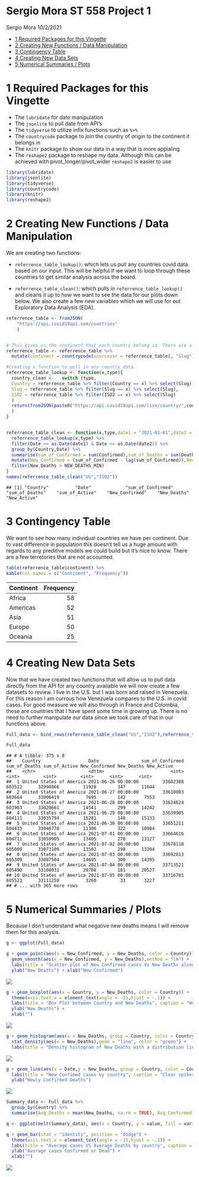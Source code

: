 Sergio Mora ST 558 Project 1
================
Sergio Mora
10/2/2021

  - [1 Required Packages for this
    Vingette](#required-packages-for-this-vingette)
  - [2 Creating New Functions / Data
    Manipulation](#creating-new-functions--data-manipulation)
  - [3 Contingency Table](#contingency-table)
  - [4 Creating New Data Sets](#creating-new-data-sets)
  - [5 Numerical Summaries / Plots](#numerical-summaries--plots)

# 1 Required Packages for this Vingette

  - The `lubridate` for date manipulation
  - The `jsonlite` to pull date from API’s
  - The `tidyverse` to utilize infix functions such as `%>%`
  - The `countrycode` package to join the country of origin to the
    continent it belongs in
  - The `knitr` package to show our data in a way that is more appialing
  - The `reshape2` package to reshape my data. Although this can be
    achieved with pivot\_longer/pivot\_wider `reshape2` is easier to use

<!-- end list -->

``` r
library(lubridate)
library(jsonlite)
library(tidyverse)
library(countrycode)
library(knitr)
library(reshape2)
```

# 2 Creating New Functions / Data Manipulation

We are creating two functions:

  - `referrence_table_lookup()`: which lets us pull any countries covid
    data based on our input. This will be helpful if we want to loop
    through these countries to get similar analysis across the board.

  - `referrence_table_clean()`: which pulls in
    `referrence_table_lookup()` and cleans it up to how we want to see
    the data for our plots down below. We also create a few new
    variables which we will use for out Exploratory Data Analysis (EDA).

<!-- end list -->

``` r
referrence_table <- fromJSON(
    "https://api.covid19api.com/countries"
    )


# This gives us the continent that each country belong in. There are a few exception that this function does not count for, we will not acocunt for these manually since we are not looking at these individually and because my geography skills are awful.
referrence_table <- referrence_table %>% 
  mutate(continent = countrycode(sourcevar = referrence_table[, "Slug"], origin = "country.name", destination = "continent"))

#Creating a function to pull in any country data.
referrence_table_lookup <- function(x,type){
  country_clean <-   switch (type,
  Country = referrence_table %>% filter(Country == x) %>% select(Slug),
  Slug = referrence_table %>% filter(Slug == x) %>% select(Slug),
  ISO2 = referrence_table %>% filter(ISO2 == x) %>% select(Slug)
  )
  return(fromJSON(paste0("https://api.covid19api.com/live/country/",country_clean,"/status/confirmed"))
  )
}


referrence_table_clean <- function(x,type,date1 = "2021-01-01",date2 = "3000-01-01",NEW_DEATHS_MIN = 0,...){
  referrence_table_lookup(x,type) %>% 
  filter(Date >= as.Date(date1) & Date <= as.Date(date2)) %>% 
  group_by(Country,Date) %>% 
  summarise(sum_of_Confirmed = sum(Confirmed),sum_of_Deaths = sum(Deaths),sum_of_Active = sum(Active))  %>% 
  mutate(New_Confirmed = (sum_of_Confirmed - lag(sum_of_Confirmed)),New_Deaths = (sum_of_Deaths - lag(sum_of_Deaths)),New_Active = (sum_of_Active - lag(sum_of_Active)),Date = ymd_hms(Date)) %>%
  filter(New_Deaths > NEW_DEATHS_MIN)
}
names(referrence_table_clean("US","ISO2"))
```

    ## [1] "Country"          "Date"             "sum_of_Confirmed" "sum_of_Deaths"    "sum_of_Active"    "New_Confirmed"    "New_Deaths"       "New_Active"

# 3 Contingency Table

We want to see how many individual countries we have per continent. Due
to vast difference in population this doesn’t tell us a huge amount with
regards to any preditive models we could build but it’s nice to know.
There are a few terretories that are not accounted.

``` r
table(referrence_table$continent) %>% 
kable(col.names = c("Continent", "Frequency"))
```

| Continent | Frequency |
| :-------- | --------: |
| Africa    |        58 |
| Americas  |        52 |
| Asia      |        51 |
| Europe    |        50 |
| Oceania   |        25 |

# 4 Creating New Data Sets

Now that we have created two functions that will allow us to pull data
directly from the API for any country available we will now create a few
datasets to review. I live in the U.S. but I was born and raised in
Venezuela. For this reason I am currous how Venezuela compares to the
U.S. in covid cases. For good measure we will also through in France and
Colombia, these are countries that I have spent some time in growing up.
There is no need to further manipulate our data since we took care of
that in our functions above.

``` r
Full_data <- bind_rows(referrence_table_clean("US","ISO2"),referrence_table_clean("venezuela","Slug"),referrence_table_clean("France","Country"),referrence_table_clean("Colombia","Country"))

Full_data
```

    ## # A tibble: 375 x 8
    ##    Country                  Date                sum_of_Confirmed sum_of_Deaths sum_of_Active New_Confirmed New_Deaths New_Active
    ##    <chr>                    <dttm>                         <int>         <int>         <int>         <int>      <int>      <int>
    ##  1 United States of America 2021-06-26 00:00:00         33602388        603522      32998866         11928        347      11644
    ##  2 United States of America 2021-06-27 00:00:00         33610083        603664      33006419          7695        142       7553
    ##  3 United States of America 2021-06-28 00:00:00         33624624        603963      33020661         14541        299      14242
    ##  4 United States of America 2021-06-29 00:00:00         33639905        604111      33035794         15281        148      15133
    ##  5 United States of America 2021-06-30 00:00:00         33651211        604433      33046778         11306        322      10984
    ##  6 United States of America 2021-07-01 00:00:00         33664616        604711      33059905         13405        278      13127
    ##  7 United States of America 2021-07-02 00:00:00         33678118        605009      33073109         13502        298      13204
    ##  8 United States of America 2021-07-03 00:00:00         33692813        605309      33087504         14695        300      14395
    ##  9 United States of America 2021-07-04 00:00:00         33713521        605490      33108031         20708        181      20527
    ## 10 United States of America 2021-07-05 00:00:00         33716781        605523      33111258          3260         33       3227
    ## # ... with 365 more rows

# 5 Numerical Summaries / Plots

Because I don’t understand what negative new deaths means I will remove
them for this analysis.

``` r
g <- ggplot(Full_data)

g + geom_point(aes(x = New_Confirmed, y = New_Deaths, color = Country)) + 
  geom_smooth(aes(x = New_Confirmed, y = New_Deaths),method = "lm") + 
  labs(title = "Scatter plot of New Confirmed cases Vs New Deaths along with a linear model.", caption = "There is a clear positive correlation.") +
  ylab("New Deaths") + xlab("New Confirmed")
```

![](README_files/figure-gfm/unnamed-chunk-39-1.png)<!-- -->

``` r
g + geom_boxplot(aes(x = Country, y = New_Deaths, color = Country)) + 
  theme(axis.text.x = element_text(angle = -15,hjust = -.1)) + 
  labs(title = "Box Plot between Country and New Deaths", caption = "We see a few outliers") + 
  ylab("New Deaths") + 
  xlab("")
```

![](README_files/figure-gfm/unnamed-chunk-39-2.png)<!-- -->

``` r
g + geom_histogram(aes(x = New_Deaths, group = Country, color = Country, y = ..density..), position = "dodge") + 
  stat_density(aes(x = New_Deaths),geom = "line", color = "green") + 
  labs(title = "Density histogram of New Deaths with a distribution line overlayed", caption = "Clearly Right skewed moth days days we had 'low' number of new deaths") + xlab("New Confirmed")
```

![](README_files/figure-gfm/unnamed-chunk-39-3.png)<!-- -->

``` r
g + geom_line(aes(x = Date,y = New_Deaths, group = Country, color = Country)) + 
  labs(title = "New Confimed cases by country", caption = "Clear spikes that seem to lign up with our outliers") + 
  ylab("Newly Confirmed Deaths")
```

![](README_files/figure-gfm/unnamed-chunk-39-4.png)<!-- -->

``` r
Summary_data <- Full_data %>% 
  group_by(Country) %>% 
  summarise(Avg_Deaths = mean(New_Deaths, na.rm = TRUE), Avg_Confirmed = mean(New_Confirmed, na.rm = TRUE))

q <- ggplot(melt(Summary_data), aes(x = Country, y = value, fill = variable, color = variable))

q + geom_bar(stat = "identity", position = "dodge") + 
  theme(axis.text.x = element_text(angle = -15,hjust = -.1)) + 
  labs(title = "Average cases VS Average Deaths by country", caption = "We see only a 'small' percentage of cases are dying on average") + 
  ylab("Average cases Confirmed or Dead") + 
  xlab("")
```

![](README_files/figure-gfm/unnamed-chunk-39-5.png)<!-- -->
